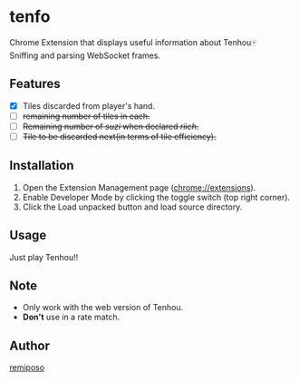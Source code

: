 # tenfo
Chrome Extension that displays useful information about Tenhou:mahjong:  
Sniffing and parsing WebSocket frames.
## Features
- [x] Tiles discarded from player's hand.
- [ ] ~~remaining number of tiles in each.~~
- [ ] ~~Remaining number of *suzi* when declared *riich*.~~
- [ ] ~~Tile to be discarded next(in terms of tile efficiency).~~
## Installation
1. Open the Extension Management page (<chrome://extensions>).
2. Enable Developer Mode by clicking the toggle switch (top right corner).
3. Click the Load unpacked button and load source directory.
## Usage
Just play Tenhou!!
## Note
- Only work with the web version of Tenhou.
- **Don't** use in a rate match.
## Author
[remiposo](https://github.com/remiposo)
